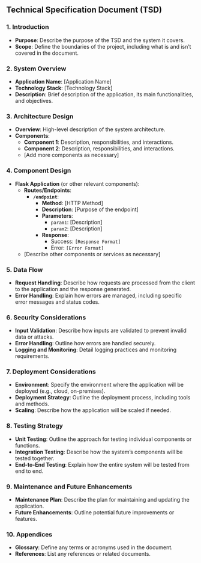 ﻿## Technical Specification Document (TSD)

### 1. **Introduction**
   - **Purpose**: Describe the purpose of the TSD and the system it covers.
   - **Scope**: Define the boundaries of the project, including what is and isn’t covered in the document.

### 2. **System Overview**
   - **Application Name**: [Application Name]
   - **Technology Stack**: [Technology Stack]
   - **Description**: Brief description of the application, its main functionalities, and objectives.

### 3. **Architecture Design**
   - **Overview**: High-level description of the system architecture.
   - **Components**:
     - **Component 1**: Description, responsibilities, and interactions.
     - **Component 2**: Description, responsibilities, and interactions.
     - [Add more components as necessary]

### 4. **Component Design**
   - **Flask Application** (or other relevant components):
     - **Routes/Endpoints**:
       - **`/endpoint`**:
         - **Method**: [HTTP Method]
         - **Description**: [Purpose of the endpoint]
         - **Parameters**:
           - `param1`: [Description]
           - `param2`: [Description]
         - **Response**:
           - Success: `[Response Format]`
           - Error: `[Error Format]`
     - [Describe other components or services as necessary]

### 5. **Data Flow**
   - **Request Handling**: Describe how requests are processed from the client to the application and the response generated.
   - **Error Handling**: Explain how errors are managed, including specific error messages and status codes.

### 6. **Security Considerations**
   - **Input Validation**: Describe how inputs are validated to prevent invalid data or attacks.
   - **Error Handling**: Outline how errors are handled securely.
   - **Logging and Monitoring**: Detail logging practices and monitoring requirements.

### 7. **Deployment Considerations**
   - **Environment**: Specify the environment where the application will be deployed (e.g., cloud, on-premises).
   - **Deployment Strategy**: Outline the deployment process, including tools and methods.
   - **Scaling**: Describe how the application will be scaled if needed.

### 8. **Testing Strategy**
   - **Unit Testing**: Outline the approach for testing individual components or functions.
   - **Integration Testing**: Describe how the system’s components will be tested together.
   - **End-to-End Testing**: Explain how the entire system will be tested from end to end.

### 9. **Maintenance and Future Enhancements**
   - **Maintenance Plan**: Describe the plan for maintaining and updating the application.
   - **Future Enhancements**: Outline potential future improvements or features.

### 10. **Appendices**
   - **Glossary**: Define any terms or acronyms used in the document.
   - **References**: List any references or related documents.
